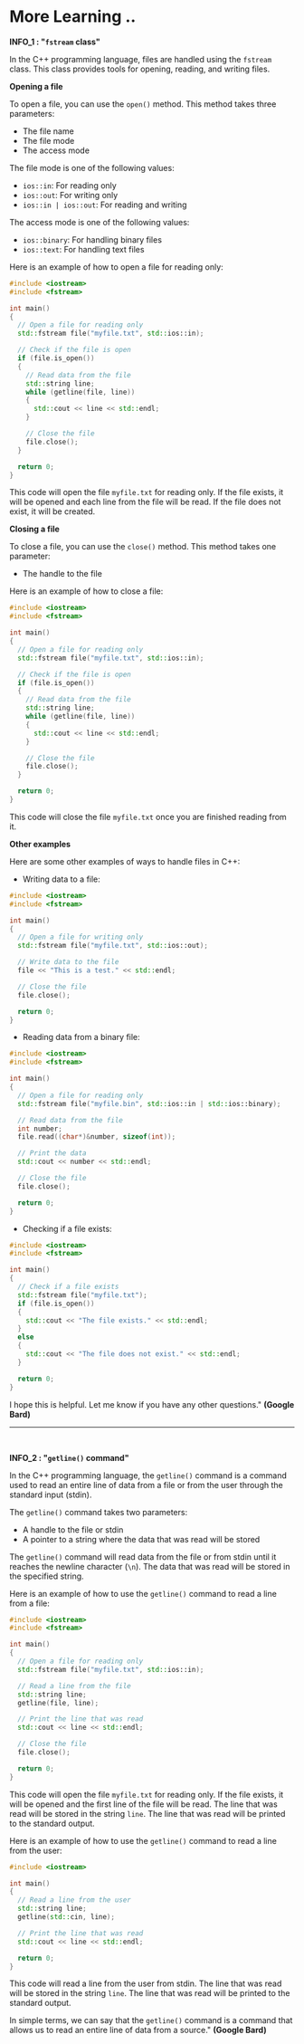 # More Learning ..

**INFO_1 : "`fstream` class"**

In the C++ programming language, files are handled using the `fstream` class. This class provides tools for opening, reading, and writing files.

**Opening a file**

To open a file, you can use the `open()` method. This method takes three parameters:

- The file name
- The file mode
- The access mode

The file mode is one of the following values:

- `ios::in`: For reading only
- `ios::out`: For writing only
- `ios::in | ios::out`: For reading and writing

The access mode is one of the following values:

- `ios::binary`: For handling binary files
- `ios::text`: For handling text files

Here is an example of how to open a file for reading only:

```c++
#include <iostream>
#include <fstream>

int main()
{
  // Open a file for reading only
  std::fstream file("myfile.txt", std::ios::in);

  // Check if the file is open
  if (file.is_open())
  {
    // Read data from the file
    std::string line;
    while (getline(file, line))
    {
      std::cout << line << std::endl;
    }

    // Close the file
    file.close();
  }

  return 0;
}
```

This code will open the file `myfile.txt` for reading only. If the file exists, it will be opened and each line from the file will be read. If the file does not exist, it will be created.

**Closing a file**

To close a file, you can use the `close()` method. This method takes one parameter:

- The handle to the file

Here is an example of how to close a file:

```c++
#include <iostream>
#include <fstream>

int main()
{
  // Open a file for reading only
  std::fstream file("myfile.txt", std::ios::in);

  // Check if the file is open
  if (file.is_open())
  {
    // Read data from the file
    std::string line;
    while (getline(file, line))
    {
      std::cout << line << std::endl;
    }

    // Close the file
    file.close();
  }

  return 0;
}
```

This code will close the file `myfile.txt` once you are finished reading from it.

**Other examples**

Here are some other examples of ways to handle files in C++:

- Writing data to a file:

```c++
#include <iostream>
#include <fstream>

int main()
{
  // Open a file for writing only
  std::fstream file("myfile.txt", std::ios::out);

  // Write data to the file
  file << "This is a test." << std::endl;

  // Close the file
  file.close();

  return 0;
}
```

- Reading data from a binary file:

```c++
#include <iostream>
#include <fstream>

int main()
{
  // Open a file for reading only
  std::fstream file("myfile.bin", std::ios::in | std::ios::binary);

  // Read data from the file
  int number;
  file.read((char*)&number, sizeof(int));

  // Print the data
  std::cout << number << std::endl;

  // Close the file
  file.close();

  return 0;
}
```

- Checking if a file exists:

```c++
#include <iostream>
#include <fstream>

int main()
{
  // Check if a file exists
  std::fstream file("myfile.txt");
  if (file.is_open())
  {
    std::cout << "The file exists." << std::endl;
  }
  else
  {
    std::cout << "The file does not exist." << std::endl;
  }

  return 0;
}
```

I hope this is helpful. Let me know if you have any other questions." **(Google Bard)**

---

<br>

**INFO_2 : "`getline()` command"**


In the C++ programming language, the `getline()` command is a command used to read an entire line of data from a file or from the user through the standard input (stdin).

The `getline()` command takes two parameters:

* A handle to the file or stdin
* A pointer to a string where the data that was read will be stored

The `getline()` command will read data from the file or from stdin until it reaches the newline character (`\n`). The data that was read will be stored in the specified string.

Here is an example of how to use the `getline()` command to read a line from a file:

```c++
#include <iostream>
#include <fstream>

int main()
{
  // Open a file for reading only
  std::fstream file("myfile.txt", std::ios::in);

  // Read a line from the file
  std::string line;
  getline(file, line);

  // Print the line that was read
  std::cout << line << std::endl;

  // Close the file
  file.close();

  return 0;
}
```

This code will open the file `myfile.txt` for reading only. If the file exists, it will be opened and the first line of the file will be read. The line that was read will be stored in the string `line`. The line that was read will be printed to the standard output.

Here is an example of how to use the `getline()` command to read a line from the user:

```c++
#include <iostream>

int main()
{
  // Read a line from the user
  std::string line;
  getline(std::cin, line);

  // Print the line that was read
  std::cout << line << std::endl;

  return 0;
}
```

This code will read a line from the user from stdin. The line that was read will be stored in the string `line`. The line that was read will be printed to the standard output.

In simple terms, we can say that the `getline()` command is a command that allows us to read an entire line of data from a source." **(Google Bard)**
